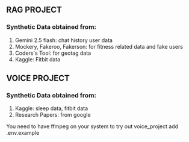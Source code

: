 ## RAG PROJECT
### Synthetic Data obtained from:

1. Gemini 2.5 flash: chat history user data
2. Mockery, Fakeroo, Fakerson: for fitness related data and fake users
3. Coders's Tool: for geotag data
4. Kaggle: Fitbit data

## VOICE PROJECT
### Synthetic Data obtained from:

1. Kaggle: sleep data, fitbit data
2. Research Papers: from google

You need to have ffmpeg on your system to try out voice_project
add .env.example
